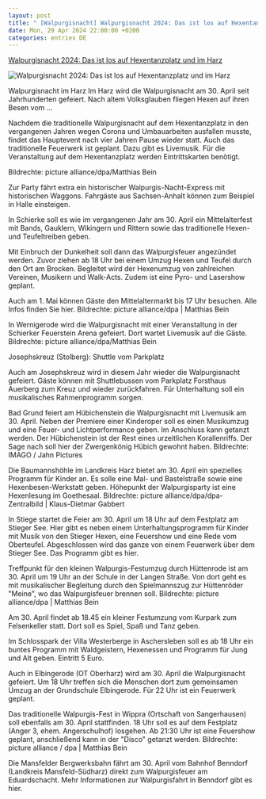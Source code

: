 ```yaml
---
layout: post
title: " [Walpurgisnacht] Walpurgisnacht 2024: Das ist los auf Hexentanzplatz und im Harz"
date: Mon, 29 Apr 2024 22:00:00 +0200
categories: entries DE
---
```

[Walpurgisnacht 2024: Das ist los auf Hexentanzplatz und im Harz](https://www.mdr.de/nachrichten/sachsen-anhalt/magdeburg/harz/walpurgisnacht-hexentanzplatz-schierke-thale-veranstaltungen-126.html)

![Walpurgisnacht 2024: Das ist los auf Hexentanzplatz und im Harz](https://cdn.mdr.de/nachrichten/sachsen-anhalt/magdeburg/harz/walpurgis-nacht-harz-104_v-variantBig16x9_wm-true_zc-ecbbafc6.jpg?version=0965)

Walpurgisnacht im Harz Im Harz wird die Walpurgisnacht am 30. April seit Jahrhunderten gefeiert. Nach altem Volksglauben fliegen Hexen auf ihren Besen vom ...

Nachdem die traditionelle Walpurgisnacht auf dem Hexentanzplatz in den vergangenen Jahren wegen Corona und Umbauarbeiten ausfallen musste, findet das Hauptevent nach vier Jahren Pause wieder statt. Auch das traditionelle Feuerwerk ist geplant. Dazu gibt es Livemusik. Für die Veranstaltung auf dem Hexentanzplatz werden Eintrittskarten benötigt.

Bildrechte: picture alliance/dpa/Matthias Bein

Zur Party fährt extra ein historischer Walpurgis-Nacht-Express mit historischen Waggons. Fahrgäste aus Sachsen-Anhalt können zum Beispiel in Halle einsteigen.

In Schierke soll es wie im vergangenen Jahr am 30. April ein Mittelalterfest mit Bands, Gauklern, Wikingern und Rittern sowie das traditionelle Hexen- und Teufeltreiben geben.



Mit Einbruch der Dunkelheit soll dann das Walpurgisfeuer angezündet werden. Zuvor ziehen ab 18 Uhr bei einem Umzug Hexen und Teufel durch den Ort am Brocken. Begleitet wird der Hexenumzug von zahlreichen Vereinen, Musikern und Walk-Acts. Zudem ist eine Pyro- und Lasershow geplant.



Auch am 1. Mai können Gäste den Mittelaltermarkt bis 17 Uhr besuchen. Alle Infos finden Sie hier. Bildrechte: picture alliance/dpa | Matthias Bein

In Wernigerode wird die Walpurgisnacht mit einer Veranstaltung in der Schierker Feuerstein Arena gefeiert. Dort wartet Livemusik auf die Gäste. Bildrechte: picture alliance/dpa/Matthias Bein

Josephskreuz (Stolberg): Shuttle vom Parkplatz

Auch am Josephskreuz wird in diesem Jahr wieder die Walpurgisnacht gefeiert. Gäste können mit Shuttlebussen vom Parkplatz Forsthaus Auerberg zum Kreuz und wieder zurückfahren. Für Unterhaltung soll ein musikalisches Rahmenprogramm sorgen.

Bad Grund feiert am Hübichenstein die Walpurgisnacht mit Livemusik am 30. April. Neben der Premiere einer Kinderoper soll es einen Musikumzug und eine Feuer- und Lichtperformance geben. Im Anschluss kann getanzt werden. Der Hübichenstein ist der Rest eines urzeitlichen Korallenriffs. Der Sage nach soll hier der Zwergenkönig Hübich gewohnt haben. Bildrechte: IMAGO / Jahn Pictures

Die Baumannshöhle im Landkreis Harz bietet am 30. April ein spezielles Programm für Kinder an. Es solle eine Mal- und Bastelstraße sowie eine Hexenbesen-Werkstatt geben. Höhepunkt der Walpurgisparty ist eine Hexenlesung im Goethesaal. Bildrechte: picture alliance/dpa/dpa-Zentralbild | Klaus-Dietmar Gabbert

In Stiege startet die Feier am 30. April um 18 Uhr auf dem Festplatz am Stieger See. Hier gibt es neben einem Unterhaltungsprogramm für Kinder mit Musik von den Stieger Hexen, eine Feuershow und eine Rede vom Oberteufel. Abgeschlossen wird das ganze von einem Feuerwerk über dem Stieger See. Das Programm gibt es hier.

Treffpunkt für den kleinen Walpurgis-Festumzug durch Hüttenrode ist am 30. April um 19 Uhr an der Schule in der Langen Straße. Von dort geht es mit musikalischer Begleitung durch den Spielmannszug zur Hüttenröder "Meine", wo das Walpurgisfeuer brennen soll. Bildrechte: picture alliance/dpa | Matthias Bein

Am 30. April findet ab 18.45 ein kleiner Festumzung vom Kurpark zum Felsenkeller statt. Dort soll es Spiel, Spaß und Tanz geben.

Im Schlosspark der Villa Westerberge in Aschersleben soll es ab 18 Uhr ein buntes Programm mit Waldgeistern, Hexenessen und Programm für Jung und Alt geben. Eintritt 5 Euro.

Auch in Elbingerode (OT Oberharz) wird am 30. April die Walpurgisnacht gefeiert. Um 18 Uhr treffen sich die Menschen dort zum gemeinsamen Umzug an der Grundschule Elbingerode. Für 22 Uhr ist ein Feuerwerk geplant.

Das traditionelle Walpurgis-Fest in Wippra (Ortschaft von Sangerhausen) soll ebenfalls am 30. April stattfinden. 18 Uhr soll es auf dem Festplatz (Anger 3, ehem. Angerschulhof) losgehen. Ab 21:30 Uhr ist eine Feuershow geplant, anschließend kann in der "Disco" getanzt werden. Bildrechte: picture alliance / dpa | Matthias Bein

Die Mansfelder Bergwerksbahn fährt am 30. April vom Bahnhof Benndorf (Landkreis Mansfeld-Südharz) direkt zum Walpurgisfeuer am Eduardschacht. Mehr Informationen zur Walpurgisfahrt in Benndorf gibt es hier.

